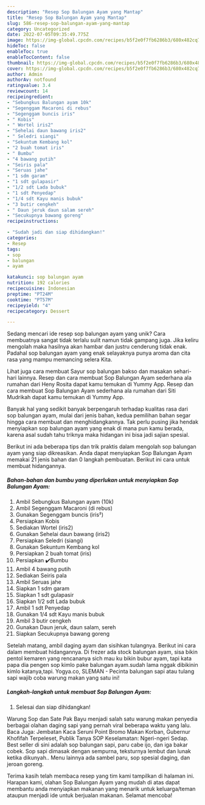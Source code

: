 ```yaml
---
description: "Resep Sop Balungan Ayam yang Mantap"
title: "Resep Sop Balungan Ayam yang Mantap"
slug: 586-resep-sop-balungan-ayam-yang-mantap
category: Uncategorized
date: 2022-07-05T09:35:49.775Z
image: https://img-global.cpcdn.com/recipes/b5f2e0f7fb6286b3/680x482cq70/sop-balungan-ayam-foto-resep-utama.jpg
hideToc: false
enableToc: true
enableTocContent: false
thumbnail: https://img-global.cpcdn.com/recipes/b5f2e0f7fb6286b3/680x482cq70/sop-balungan-ayam-foto-resep-utama.jpg
cover: https://img-global.cpcdn.com/recipes/b5f2e0f7fb6286b3/680x482cq70/sop-balungan-ayam-foto-resep-utama.jpg
author: Admin
authorAv: notfound
ratingvalue: 3.4
reviewcount: 14
recipeingredient:
- "Sebungkus Balungan ayam 10k"
- "Segenggam Macaroni di rebus"
- "Segenggam buncis iris"
- " Kobis"
- " Wortel iris2"
- "Sehelai daun bawang iris2"
- " Seledri siangi"
- "Sekuntum Kembang kol"
- "2 buah tomat iris"
- " Bumbu"
- "4 bawang putih"
- "Seiris pala"
- "Seruas jahe"
- "1 sdm garam"
- "1 sdt gulapasir"
- "1/2 sdt Lada bubuk"
- "1 sdt Penyedap"
- "1/4 sdt Kayu manis bubuk"
- "3 butir cengkeh"
- " Daun jeruk daun salam sereh"
- "Secukupnya bawang goreng"
recipeinstructions:

- "Sudah jadi dan siap dihidangkan!"
categories:
- Resep
tags:
- sop
- balungan
- ayam

katakunci: sop balungan ayam 
nutrition: 192 calories
recipecuisine: Indonesian
preptime: "PT24M"
cooktime: "PT57M"
recipeyield: "4"
recipecategory: Dessert

---
```





Sedang mencari ide resep sop balungan ayam yang unik? Cara membuatnya sangat tidak terlalu sulit namun tidak gampang juga. Jika keliru mengolah maka hasilnya akan hambar dan justru cenderung tidak enak. Padahal sop balungan ayam yang enak selayaknya punya aroma dan cita rasa yang mampu memancing selera Kita.





Lihat juga cara membuat Sayur sop balungan bakso dan masakan sehari-hari lainnya. Resep dan cara membuat Sop Balungan Ayam sederhana ala rumahan dari Heny Rosita dapat kamu temukan di Yummy App. Resep dan cara membuat Sop Balungan Ayam sederhana ala rumahan dari Siti Mudrikah dapat kamu temukan di Yummy App.

Banyak hal yang sedikit banyak berpengaruh terhadap kualitas rasa dari sop balungan ayam, mulai dari jenis bahan, kedua pemilihan bahan segar hingga cara membuat dan menghidangkannya. Tak perlu pusing jika hendak menyiapkan sop balungan ayam yang enak di mana pun kamu berada, karena asal sudah tahu triknya maka hidangan ini bisa jadi sajian spesial.






Berikut ini ada beberapa tips dan trik praktis dalam mengolah sop balungan ayam yang siap dikreasikan. Anda dapat menyiapkan Sop Balungan Ayam memakai 21 jenis bahan dan 0 langkah pembuatan. Berikut ini cara untuk membuat hidangannya.

<!--inarticleads1-->

##### Bahan-bahan dan bumbu yang diperlukan untuk menyiapkan Sop Balungan Ayam:

1. Ambil Sebungkus Balungan ayam (10k)
1. Ambil Segenggam Macaroni (di rebus)
1. Gunakan Segenggam buncis (iris²)
1. Persiapkan  Kobis
1. Sediakan  Wortel (iris2)
1. Gunakan Sehelai daun bawang (iris2)
1. Persiapkan  Seledri (siangi)
1. Gunakan Sekuntum Kembang kol
1. Persiapkan 2 buah tomat (iris)
1. Persiapkan  ✔️Bumbu
1. Ambil 4 bawang putih
1. Sediakan Seiris pala
1. Ambil Seruas jahe
1. Siapkan 1 sdm garam
1. Siapkan 1 sdt gulapasir
1. Siapkan 1/2 sdt Lada bubuk
1. Ambil 1 sdt Penyedap
1. Gunakan 1/4 sdt Kayu manis bubuk
1. Ambil 3 butir cengkeh
1. Gunakan  Daun jeruk, daun salam, sereh
1. Siapkan Secukupnya bawang goreng


Setelah matang, ambil daging ayam dan sisihkan tulangnya. Berikut ini cara dalam membuat hidangannya. Di frezer ada stock balungan ayam, sisa bikin pentol kemaren yang rencananya sich mau ku bikin bubur ayam, tapi kata papa dia pengen sop kimlo pake balungan ayam.sudah lama nggak dibikinin kimlo katanya,tapi. Yogya.co, SLEMAN - Pecinta balungan sapi atau tulang sapi wajib coba warung makan yang satu ini! 

<!--inarticleads2-->

##### Langkah-langkah untuk membuat Sop Balungan Ayam:


1. Selesai dan siap dihidangkan!

Warung Sop dan Sate Pak Bayu menjadi salah satu warung makan penyedia berbagai olahan daging sapi yang pernah viral beberapa waktu yang lalu. Baca Juga: Jembatan Kaca Seruni Point Bromo Makan Korban, Gubernur Khofifah Terpeleset, Publik Tanya SOP Keselamatan: Ngeri-ngeri Sedap. Best seller di sini adalah sop balungan sapi, paru cabe ijo, dan iga bakar cobek. Sop sapi dimasak dengan sempurna, teksturnya lembut dan lunak ketika dikunyah.. Menu lainnya ada sambel paru, sop spesial daging, dan jeroan goreng. 

Terima kasih telah membaca resep yang tim kami tampilkan di halaman ini. Harapan kami, olahan Sop Balungan Ayam yang mudah di atas dapat membantu anda menyiapkan makanan yang menarik untuk keluarga/teman ataupun menjadi ide untuk berjualan makanan. Selamat mencoba!
